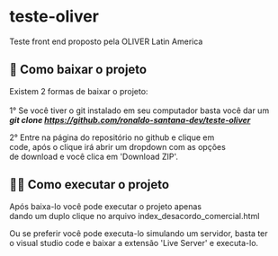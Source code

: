 # teste-oliver
Teste front end proposto pela OLIVER Latin America

## 🤔 Como baixar o projeto
Existem 2 formas de baixar o projeto:<br><br>
1° Se você tiver o git instalado em seu computador basta você dar um<br> <strong><i>git clone https://github.com/ronaldo-santana-dev/teste-oliver</i></strong>

2° Entre na página do repositório no github e clique em<br> code, após o clique irá abrir um dropdown com as opções<br> de download e você clica em 'Download ZIP'.

## 👨‍💻 Como executar o projeto

Após baixa-lo você pode executar o projeto apenas<br> dando um duplo clique no arquivo index_desacordo_comercial.html<br>

Ou se preferir você pode executa-lo simulando um servidor, basta ter<br> o visual studio code e baixar a extensão 'Live Server' e executa-lo.



